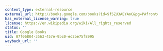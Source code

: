 ```yaml
---
content_type: external-resource
external_url: http://books.google.com/books?id=9f5ZU3AEYAoC&pg=PAfrontcover
has_external_license_warning: true
license: https://en.wikipedia.org/wiki/All_rights_reserved
status: ''
title: Google Books
uid: 07f06804-3563-457e-9bc0-ec2be75f8995
wayback_url: ''
---
```

